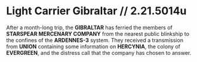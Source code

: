# Light Carrier Gibraltar // 2.21.5014u
After a month-long trip, the **GIBRALTAR** has ferried the members of **STARSPEAR MERCENARY COMPANY** from the nearest public blinkship to the confines of the **ARDENNES-3** system. They received a transmission from **UNION** containing some information on **HERCYNIA**, the colony of **EVERGREEN**, and the distress call that the company has chosen to answer.
